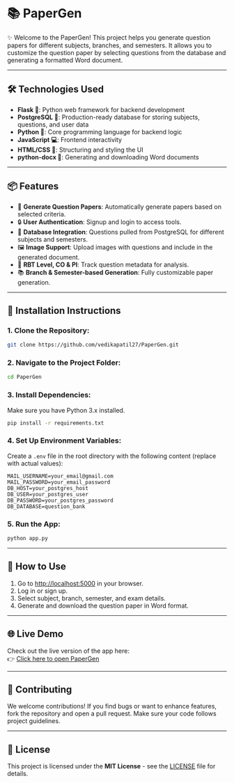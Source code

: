 # 📚 PaperGen

✨ Welcome to the PaperGen! This project helps you generate question papers for different subjects, branches, and semesters. It allows you to customize the question paper by selecting questions from the database and generating a formatted Word document.

---

## 🛠 Technologies Used

- **Flask 🧨**: Python web framework for backend development
- **PostgreSQL 🐘**: Production-ready database for storing subjects, questions, and user data
- **Python 🐍**: Core programming language for backend logic
- **JavaScript 💻**: Frontend interactivity
- **HTML/CSS 🎨**: Structuring and styling the UI
- **python-docx 📄**: Generating and downloading Word documents

---

## 📦 Features

- 📄 **Generate Question Papers**: Automatically generate papers based on selected criteria.
- 🔒 **User Authentication**: Signup and login to access tools.
- 📝 **Database Integration**: Questions pulled from PostgreSQL for different subjects and semesters.
- 🖼 **Image Support**: Upload images with questions and include in the generated document.
- 🎯 **RBT Level, CO & PI**: Track question metadata for analysis.
- 📚 **Branch & Semester-based Generation**: Fully customizable paper generation.

---

## 🔧 Installation Instructions

### 1. Clone the Repository:
```bash
git clone https://github.com/vedikapatil27/PaperGen.git
```

### 2. Navigate to the Project Folder:
```bash
cd PaperGen
```

### 3. Install Dependencies:
Make sure you have Python 3.x installed.
```bash
pip install -r requirements.txt
```

### 4. Set Up Environment Variables:
Create a `.env` file in the root directory with the following content (replace with actual values):
```env
MAIL_USERNAME=your_email@gmail.com
MAIL_PASSWORD=your_email_password
DB_HOST=your_postgres_host
DB_USER=your_postgres_user
DB_PASSWORD=your_postgres_password
DB_DATABASE=question_bank
```

### 5. Run the App:
```bash
python app.py
```

---

## 🚀 How to Use

1. Go to [http://localhost:5000](http://localhost:5000) in your browser.
2. Log in or sign up.
3. Select subject, branch, semester, and exam details.
4. Generate and download the question paper in Word format.

---

## 🌐 Live Demo  
Check out the live version of the app here:  
👉 [Click here to open PaperGen](https://papergen-2ner.onrender.com/) 

---

## 🤝 Contributing
We welcome contributions! If you find bugs or want to enhance features, fork the repository and open a pull request. Make sure your code follows project guidelines.

---

## 📄 License
This project is licensed under the **MIT License** - see the [LICENSE](LICENSE) file for details.
